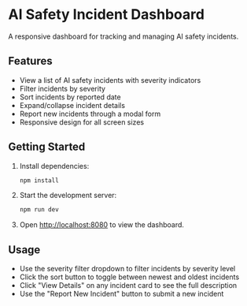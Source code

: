 
# AI Safety Incident Dashboard

A responsive dashboard for tracking and managing AI safety incidents.

## Features

- View a list of AI safety incidents with severity indicators
- Filter incidents by severity
- Sort incidents by reported date
- Expand/collapse incident details
- Report new incidents through a modal form
- Responsive design for all screen sizes

## Getting Started

1. Install dependencies:
   ```bash
   npm install
   ```

2. Start the development server:
   ```bash
   npm run dev
   ```

3. Open [http://localhost:8080](http://localhost:8080) to view the dashboard.

## Usage

- Use the severity filter dropdown to filter incidents by severity level
- Click the sort button to toggle between newest and oldest incidents
- Click "View Details" on any incident card to see the full description
- Use the "Report New Incident" button to submit a new incident
